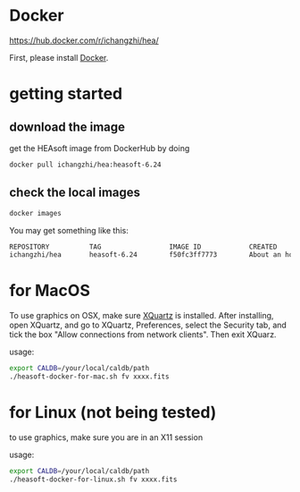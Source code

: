 # Docker
<https://hub.docker.com/r/ichangzhi/hea/>

First, please install [Docker](https://www.docker.com/products/docker-engine#/download).


# getting started
## download the image
get the HEAsoft image from DockerHub by doing
```bash
docker pull ichangzhi/hea:heasoft-6.24
```
## check the local images
```bash
docker images
```
You may get something like this:
```bash
REPOSITORY          TAG                 IMAGE ID            CREATED             SIZE
ichangzhi/hea       heasoft-6.24        f50fc3ff7773        About an hour ago   4.69GB
```

# for MacOS

To use graphics on OSX, make sure [XQuartz](https://www.xquartz.org/) is installed.
After installing, open XQuartz, and go to XQuartz, Preferences, select the Security tab, 
and tick the box "Allow connections from network clients". Then exit XQuarz. 

usage:
```bash
export CALDB=/your/local/caldb/path
./heasoft-docker-for-mac.sh fv xxxx.fits
```

# for Linux (not being tested)
to use graphics, make sure you are in an X11 session

usage:
```bash
export CALDB=/your/local/caldb/path
./heasoft-docker-for-linux.sh fv xxxx.fits
```
